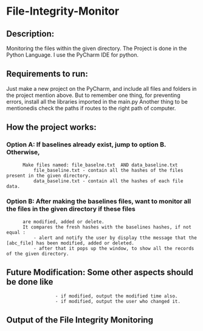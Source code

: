 # File-Integrity-Monitor
## Description:

Monitoring the files within the given directory. 
The Project is done in the Python Language. I use the PyCharm IDE for python.

## Requirements to run: 

Just make a new project on the PyCharm, and include all files and folders in the project mention above.
But to remember one thing, for preventing errors, install all the libraries imported in the main.py
Another thing to be mentionedis check the paths if routes to the right path of computer.

## How the project works:

### Option A: If baselines already exist, jump to option B. Otherwise,
          Make files named: file_baselne.txt  AND data_baseline.txt
              file_baseline.txt - contain all the hashes of the files present in the given directory.
              data_baseline.txt - contain all the hashes of each file data.

### Option B: After making the baselines files, want to monitor all the files in the given directory if these files 
          are modified, added or delete.
          It compares the fresh hashes with the baselines hashes, if not equal : 
              - alert and notify the user by display tthe message that the [abc_file] has been modified, added or deleted.
              - after that it pops up the window, to show all the records of the given directory.
             
## Future Modification: Some other aspects should be done like
                      - if modified, output the modified time also.
                      - if modified, output the user who changed it.
                      
## Output of the File Integrity Monitoring


